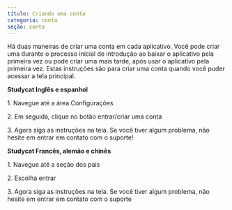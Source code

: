 ```yaml
---
título: Criando uma conta
categoria: conta
seção: conta
---
```

Há duas maneiras de criar uma conta em cada aplicativo. Você pode criar uma durante o processo inicial de introdução ao baixar o aplicativo pela primeira vez ou pode criar uma mais tarde, após usar o aplicativo pela primeira vez. Estas instruções são para criar uma conta quando você puder acessar a tela principal.

**Studycat Inglês e espanhol**

1\. Navegue até a área Configurações 

2\. Em seguida, clique no botão entrar/criar uma conta

3\. Agora siga as instruções na tela. Se você tiver algum problema, não hesite em entrar em contato com o suporte!

**Studycat Francês, alemão e chinês**

1\. Navegue até a seção dos pais 

2\. Escolha entrar

3\. Agora siga as instruções na tela. Se você tiver algum problema, não hesite em entrar em contato com o suporte